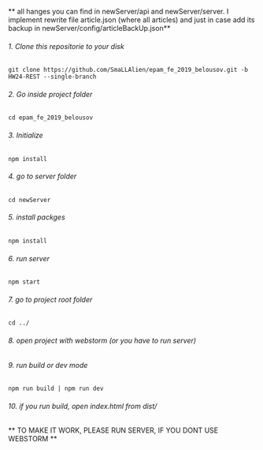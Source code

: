 ** all hanges you can find in newServer/api and newServer/server. I implement rewrite file article.json (where all articles) and just in case add its backup in newServer/config/articleBackUp.json**
###### 1. Clone this repositorie to your disk
```
git clone https://github.com/SmaLLAlien/epam_fe_2019_belousov.git -b HW24-REST --single-branch

```
###### 2. Go inside project folder
```
cd epam_fe_2019_belousov
```
###### 3. Initialize
```
npm install
```
###### 4. go to server folder

```
cd newServer
```
###### 5. install packges
```
npm install
```
###### 6. run server
```
npm start
```
###### 7. go to project root folder
```
cd ../
```
###### 8. open project with webstorm (or you have to run server) 
###### 9. run build or dev mode
```
npm run build | npm run dev
```

###### 10. if you run build, open index.html from dist/

** TO MAKE IT WORK, PLEASE RUN SERVER, IF YOU DONT USE WEBSTORM **





